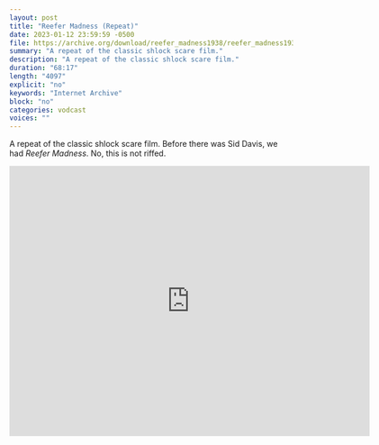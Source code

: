 ```yaml
---
layout: post
title: "Reefer Madness (Repeat)"
date: 2023-01-12 23:59:59 -0500
file: https://archive.org/download/reefer_madness1938/reefer_madness1938.mp4
summary: "A repeat of the classic shlock scare film."
description: "A repeat of the classic shlock scare film."
duration: "68:17"
length: "4097"
explicit: "no" 
keywords: "Internet Archive"
block: "no" 
categories: vodcast
voices: ""
---
```


A repeat of the classic shlock scare film.  Before there was Sid Davis, we had *Reefer Madness*.  No, this is not riffed.

<iframe src="https://archive.org/embed/reefer_madness1938" width="640" height="480" frameborder="0" webkitallowfullscreen="true" mozallowfullscreen="true" allowfullscreen></iframe>
